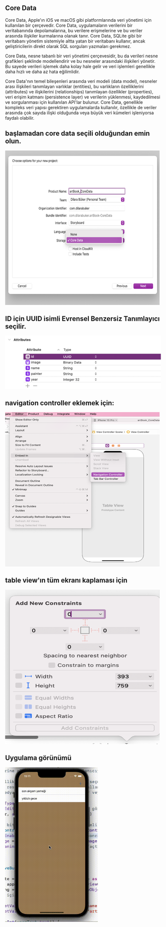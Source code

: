 ## Core Data

Core Data, Apple'ın iOS ve macOS gibi platformlarında veri yönetimi için kullanılan bir çerçevedir. Core Data, uygulamaların verilerini bir veritabanında depolamalarına, bu verilere erişmelerine ve bu veriler arasında ilişkiler kurmalarına olanak tanır. Core Data, SQLite gibi bir veritabanı yönetim sistemiyle altta yatan bir veritabanı kullanır, ancak geliştiricilerin direkt olarak SQL sorguları yazmaları gerekmez.

Core Data, nesne tabanlı bir veri yönetimi çerçevesidir, bu da verileri nesne grafikleri şeklinde modellendirir ve bu nesneler arasındaki ilişkileri yönetir. Bu sayede verileri işlemek daha kolay hale gelir ve veri işlemleri genellikle daha hızlı ve daha az hata eğilimlidir.

Core Data'nın temel bileşenleri arasında veri modeli (data model), nesneler arası ilişkileri tanımlayan varlıklar (entities), bu varlıkların özelliklerini (attributes) ve ilişkilerini (relationships) tanımlayan özellikler (properties), veri erişim katmanı (persistence layer) ve verilerin yüklenmesi, kaydedilmesi ve sorgulanması için kullanılan API'lar bulunur. Core Data, genellikle kompleks veri yapısı gerektiren uygulamalarda kullanılır, özellikle de veriler arasında çok sayıda ilişki olduğunda veya büyük veri kümeleri işleniyorsa faydalı olabilir.

## başlamadan core data seçili olduğundan emin olun.
<img src="https://github.com/dilarabukerr/artBook_CoreData/blob/main/coredata.png" alt="coredata" width="500" height="500"> 

## ID için UUID isimli Evrensel Benzersiz Tanımlayıcı seçilir.
<img src="https://github.com/dilarabukerr/artBook_CoreData/blob/main/ID.png">  

## navigation controller eklemek için:
<img src="https://github.com/dilarabukerr/artBook_CoreData/blob/main/navigationcontroller.png" alt="coredata" width="500" height="500">

## table view'ın tüm ekranı kaplaması için
<img src="https://github.com/dilarabukerr/artBook_CoreData/blob/main/tableview.png" alt="coredata" width="500" height="500">

## Uygulama görünümü
<img src="https://github.com/dilarabukerr/artBook_CoreData/blob/main/view.gif" alt="coredata" width="300" height="500">


